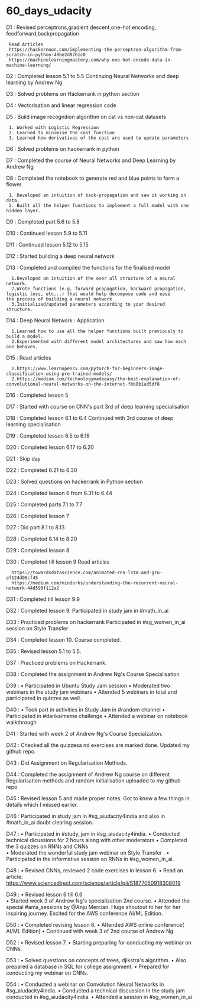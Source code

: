 # 60_days_udacity
D1 : Revised perceptrons,gradient descent,one-hot encoding, feedforward,backpropagation

     Read Articles
     https://hackernoon.com/implementing-the-perceptron-algorithm-from-scratch-in-python-48be2d07b1c0
     https://machinelearningmastery.com/why-one-hot-encode-data-in-machine-learning/
     
D2 : Completed lesson 5.1 to 5.5
     Continuing Neural Networks and deep learning by Andrew Ng
     
D3 : Solved problems on Hackerrank in python section

D4 : Vectorisation and linear regression code
     
D5 : Build image recognition algorithm on cat vs non-cat datasets

     1. Worked with Logistic Regression
     2. Learned to minimise the cost function
     3. Learned how derivatives of the cost are used to update parameters

D6 : Solved problems on hackerrank in python

D7 : Completed the course of Neural Networks and Deep Learning by Andrew Ng

D8 : Completed the notebook to generate red and blue points to form a flower.

     1. Developed an intuition of back-propagation and saw it working on data.
     2. Built all the helper functions to implement a full model with one hidden layer.

D9 : Completed part 5.6 to 5.8

D10 : Continued lesson 5.9 to 5.11

D11 : Continued lesson 5.12 to 5.15

D12 : Started building a deep neural network

D13 : Completed and compiled the functions for the finalised model
      
      1.Developed an intuition of the over all structure of a neural network.
      2.Wrote functions (e.g. forward propagation, backward propagation, logistic loss, etc...) that would help decompose code and ease       the process of building a neural network
      3.Initialized/updated parameters according to your desired structure.

D14 : Deep Neural Network : Application

      1.Learned how to use all the helper functions built previously to build a model.
      2.Experimented with different model architectures and saw how each one behaves.
      
D15 : Read articles
      
      1.https://www.learnopencv.com/pytorch-for-beginners-image-classification-using-pre-trained-models/
      2.https://medium.com/technologymadeeasy/the-best-explanation-of-convolutional-neural-networks-on-the-internet-fbb8b1ad5df8
     
D16 : Completed lesson 5

D17 : Started with course on CNN's part 3rd of deep learning specialisation

D18 : Completed lesson 6.1 to 6.4
      Continued with 3rd course of deep learning specialisation
      
D19 : Completed lesson 6.5 to 6.16

D20 : Completed lesson 6.17 to 6.20

D21 : Skip day

D22 : Completed 6.21 to 6.30

D23 : Solved questions on hackerrank in Python section

D24 : Completed lesson 6 from 6.31 to 6.44

D25 : Completed parts 7.1 to 7.7

D26 : Completed lesson 7

D27 : Did part 8.1 to 8.13

D28 : Completed 8.14 to 8.20

D29 : Completed lesson 8

D30 : Completed till lesson 9
      Read articles 
      
      https://towardsdatascience.com/animated-rnn-lstm-and-gru-ef124d06cf45
      https://medium.com/mindorks/understanding-the-recurrent-neural-network-44d593f112a2
      
D31 : Completed till lesson 9.9

D32 : Completed lesson 9.
      Participated in study jam in #math_in_ai
      
D33 : Practiced problems on hackerrank
      Participated in #sg_women_in_ai session on Style Transfer
      
D34 : Completed lesson 10. Course completed.

D35 : Revised lesson 5.1 to 5.5. 

D37 : Practiced problems on Hackerrank.

D38 : Completed the assignment in Andrew Ng's Course Specialisation

D39 : • Participated in  Ubuntu Study Jam session
      • Moderated two webinars in the study jam webinars
      • Attended 5 webinars in total and participated in quizzes as well.

D40 : • Took part in activities in Study Jam in #random channel
      • Participated in #dankaimeme challenge
      • Attended a webinar on notebook walkthrough

D41 : Started with week 2 of Andrew Ng's Course Specialzation.

D42 : Checked all the quizzesa nd exercises are marked done. Updated my github repo.

D43 : Did Assignment on Regularisation Methods. 

D44 : Completed the assignment of Andrew Ng course on different Regularisation methods and random initialisation uploaded to my github         repo

D45 : Revised lesson 5 and made proper notes. Got to know a few things in details which I missed earlier.

D46 : Participated in study jam in #sg_aiudacity4india and also in #math_in_ai doubt clearing session.

D47 : • Participated in #study_jam in #sg_aiudacity4india. 
      • Conducted technical dicussions for 2 hours along with other moderators 
      • Completed the 3 quizzes on RNNs and CNNs  
      • Moderated the wonderful study jam webinar on Style Transfer . 
      • Participated in the informative session on RNNs in #sg_women_in_ai.

D48 : • Revised CNNs, reviewed 2 code exercises in lesson 6.
      • Read an article:
        https://www.sciencedirect.com/science/article/pii/S1877050918308019

D49 : • Revised lesson 6 till 6.6  
      • Started week 3 of Andrew Ng's specialization 2nd course.
      • Attended the special #ama_sessions by @Anju Mercian. Huge shoutout to her for her inspiring journey.
       Excited for the AWS conference AI/ML Edition. 

D50 : • Completed revising lesson 6.
      • Attended AWS online conference( AI/ML Edition)
      • Continued with week 3 of 2nd course of Andrew Ng 

D52 : • Revised lesson 7. 
      • Starting preparing for conducting my webinar on CNNs.

D53 : • Solved questions on concepts of trees, djikstra's algorithm. 
      • Also prepared a database in SQL for college assignment. 
      • Prepared for conducting my webinar on CNNs.

D54 : • Conducted a webinar on Convolution Neural Networks in #sg_aiudacity4india. 
      • Conducted a technical discussion in the study jam conducted in #sg_aiudacity4india.
      • Attended a session in #sg_women_in_ai 


